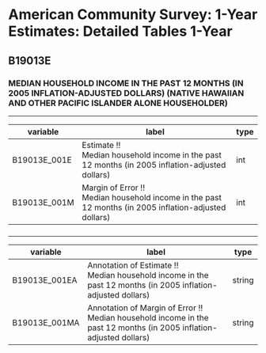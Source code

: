 # American Community Survey: 1-Year Estimates: Detailed Tables 1-Year

## B19013E

### MEDIAN HOUSEHOLD INCOME IN THE PAST 12 MONTHS (IN 2005 INFLATION-ADJUSTED DOLLARS) (NATIVE HAWAIIAN AND OTHER PACIFIC ISLANDER ALONE HOUSEHOLDER)

___

| variable | label | type |
| ----- | ----- | ----- |
| B19013E_001E | Estimate !!<br>Median household income in the past 12 months (in 2005 inflation-adjusted dollars) | int |
| B19013E_001M | Margin of Error !!<br>Median household income in the past 12 months (in 2005 inflation-adjusted dollars) | int |
### 

___

| variable | label | type |
| ----- | ----- | ----- |
| B19013E_001EA | Annotation of Estimate !!<br>Median household income in the past 12 months (in 2005 inflation-adjusted dollars) | string |
| B19013E_001MA | Annotation of Margin of Error !!<br>Median household income in the past 12 months (in 2005 inflation-adjusted dollars) | string |

